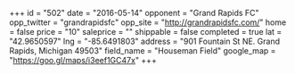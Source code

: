 +++
id = "502"
date = "2016-05-14"
opponent = "Grand Rapids FC"
opp_twitter = "grandrapidsfc"
opp_site = "http://grandrapidsfc.com/"
home = false
price = "10"
saleprice = ""
shippable = false
completed = true
lat = "42.9650597"
lng = "-85.6491803"
address = "901 Fountain St NE. Grand Rapids, Michigan 49503"
field_name = "Houseman Field"
google_map = "https://goo.gl/maps/i3eef1GC47x"
+++
